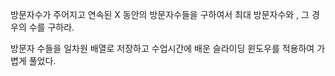 방문자수가 주어지고 
연속된 X 동안의 방문자수들을 
구하여서 최대 방문자수와 , 그 경우의 수를 구하라.

방문자 수들을 일차원 배열로 저장하고
수업시간에 배운 슬라이딩 윈도우를 적용하여
가볍게 풀었다.